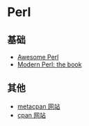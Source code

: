 # Perl

## 基础
* [Awesome Perl](https://github.com/hachiojipm/awesome-perl)
* [Modern Perl: the book](https://github.com/chromatic/modern_perl_book)

## 其他
* [metacpan 网站](https://metacpan.org/favorite/leaderboard)
* [cpan 网站](http://search.cpan.org/recent)